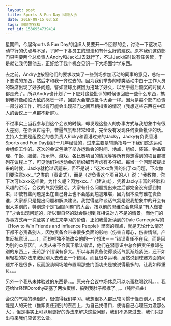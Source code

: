 ```yaml
---
 layout: post
 title: Sports & Fun Day 回顾大会
 date: 2018-09-15 03:52
 tags: 旧博客存档
 ref_id: 1536954739414
---
```

星期四，今届Sports & Fun
Day的组织人员要开一个回顾的会，讨论一下这次活动举行的优点与不足，了解一下各员工的想法和有什么好的建议。原本我们这边部门只需要两个总负责人Andry和Jack过去就行了，不过Jack临时说有任务赶，于是就让我代替他去，正好给了我个机会见识一下大场面学学东西。



去之前，Andry也按照他们的要求收集了一些到场参加活动的同事的意见，总结一下要说的东西，然后才和我一齐过去的。因为我们举办的球类活动中由于工作人员的缺席出现了好多问题，譬如篮球比赛因为拖延了好久，以至于最后颁奖的时候人都走光了。所以Andry也计划了一下应对这些批评的时候该回应一些什么东西，搞到我好像如临大敌的感觉一样，回顾大会变成批斗大会一样。因为是每个部门负责一部分的工作，所以有可能会出现部门之间互相指责的情况（我想这些东西在中国人的会议上一点都不新鲜）。



不过事实上当我参与到这个会议的时候，却发现这些人的办事方式与我想象中有很大差别。在会议过程中，普遍气氛都非常和谐，完全没有发现任何责备批评的话。主持人主要是组委会的总负责人Ricky和香港过来的Jacky，Jacky有负责香港Sports
and Fun
Day组织十几年经验的，过来主要是辅助指导一下我们这边运动会组织工作的。这次的会议包括了举办运动会的时间、地点、组织、装饰、物品管理、午饭、服装、指示牌、游戏、各比赛项目的情况等等所有你想得到的项目都被列在议程上了，可见他们对运动会的组织细节考虑有多仔细。每当一个问题被提出来的时候，Jacky就抢过话题来，但不是说：“这次xx负责的出了xx问题，下次你们要注意xxx...”之类的（责备式），而是（对负责这个项目的人）说：“我教你，你下次可以xxx这样做，为什么呢？因为xxx...”（建议式），凭着Jacky丰富的经验和风趣的讲话，会议的气氛很融洽，大家有什么问题提出来之后都完全没有感到拘束，即使有些问题是出在自己身上也不会感到尴尬难堪，因为根本没有谁在责备谁，大家都只是提出问题和解决建议。我觉得这种谈话气氛是跟我想象中的开会有很大差别的，特别这个是“回顾问题”的大会，按以前的思维总会觉得是“有人做错了”才会出现问题的，所以很自然的就会联想到互相说对方不是的情景。而他们的办事方式再一次证实了我进来学习的价值，正如我最近读到的Dale
Carnegie写的《How to Win Friends and Influence
People》里面的观点，就是无论什么情况下都不必责备别人，因为责备会带来很多负面的影响（伤害自尊心，伤害情绪，产生反抗意识，。。。），而却唯独不能改变他的一个想法－－“错误责任不在我，而是因为别的xx原因”。人类从来不会真正承认错误，他们在潜意识中总会把责任推卸在别的东西上，无论那个错误有多大。所以与其责备使得谈话气氛渐趋紧张，还不如用轻松的办法来激励别人去改正一个错误。而且很幸运地，居然说到球赛方面的问题并不是很多，反而服装啊场地布置啊那些门面功夫是被说得最多的，让我如释重负。。。



另外一个我从未体验过的东西是。。。原来在会议中场休息可以吃蛋糕喝饮料。。。我还给hr经理Dorothy硬塞了两块蛋糕，搞到我肚子都撑了。。。（纯粹插曲）



会议的气氛的确很好，很值得我们学习。我想很多人都比较习惯于怪责别人，这可能是人的天性（推卸责任到别的东西上，为自己找借口，使得自己心理压力没那么大），但是事实上可以用更好的办法来解决这些问题，我们不追究过去，我们只提出将来我们应该怎么做。

